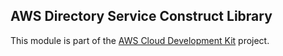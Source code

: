 ## AWS Directory Service Construct Library
This module is part of the [AWS Cloud Development Kit](https://github.com/awslabs/aws-cdk) project.
